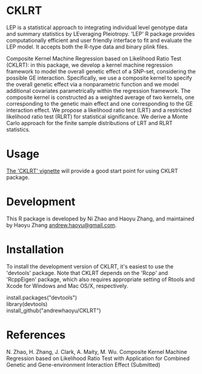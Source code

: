 CKLRT
=======

LEP is a statistical approach to integrating individual level genotype data and summary statistics by LEveraging Pleiotropy. 'LEP' R package provides computationally efficient and user friendly interface to fit and evaluate the LEP model. It accepts both the R-type data  and binary plink files.

Composite Kernel Machine Regression based on Likelihood Ratio Test (CKLRT): in this package, we develop a kernel machine regression framework to model the overall genetic effect of a SNP-set, considering the possible GE interaction. Specifically, we use a composite kernel to specify the overall genetic effect via a nonparametric function and we model additional covariates parametrically within the regression framework. The composite kernel is constructed as a weighted average of two kernels, one corresponding to the genetic main effect and one corresponding to the GE interaction effect. We propose a likelihood ratio test (LRT) and a restricted likelihood ratio test (RLRT) for statistical significance. We derive a Monte Carlo approach for the finite sample distributions of LRT and RLRT statistics.

Usage
=======

[The 'CKLRT' vignette](https://github.com/andrewhaoyu/CKLRT/blob/master/inst/CKLRT_package.pdf) will provide a good start point for using CKLRT package.


Development 
=======
This R package is developed by Ni Zhao and Haoyu Zhang, and maintained by Haoyu Zhang <andrew.haoyu@gmail.com>.

Installation
=======
To install the development version of CKLRT, it's easiest to use the 'devtools' package. Note that CKLRT depends on the 'Rcpp' and 'RcppEigen' package, which also requires appropriate setting of Rtools and Xcode for Windows and Mac OS/X, respectively.

install.packages("devtools")  
library(devtools)  
install_github("andrewhaoyu/CKLRT")

References
=======
N. Zhao, H. Zhang, J. Clark, A. Maity, M. Wu. Composite Kernel Machine Regression based on Likelihood Ratio Test with Application for Combined Genetic and Gene-environment Interaction Effect (Submitted)


